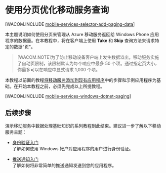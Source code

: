 <properties pageTitle="将分页添加到数据 （Windows Phone） |移动开发人员中心" metaKeywords="" description="了解如何使用分页来管理移动服务返回给 Windows Phone 应用程序的数据量。" metaCanonical="" services="" documentationCenter="Mobile" title="使用分页优化移动服务查询" authors="glenga" solutions="" manager="" editor="" />
<tags ms.service=""
    ms.date="10/11/2014"
    wacn.date="04/11/2015"
    />

# 使用分页优化移动服务查询

[WACOM.INCLUDE [mobile-services-selector-add-paging-data](../includes/mobile-services-selector-add-paging-data.md)]

本主题说明如何使用分页来管理从 Azure 移动服务返回给 Windows Phone 应用程序的数据量。在本教程中，将在客户端上使用 **Take** 和 **Skip** 查询方法来请求特定的数据"页"。

>[WACOM.NOTE]为了防止移动设备客户端上发生数据溢出，移动服务实施了自动页限制，该限制默认为每个响应中最多 50 个项。通过指定页大小，你最多可以在响应中显式请求 1,000 个项。

本教程以前面的教程[将移动服务添加到现有应用程序](/zh-cn/documentation/articles/mobile-services-windows-phone-get-started-data)中的步骤和示例应用程序为基础。在开始本教程之前，必须先完成以上所提教程。  

[WACOM.INCLUDE [mobile-services-windows-dotnet-paging](../includes/mobile-services-windows-dotnet-paging.md)]

## <a name="next-steps"> </a>后续步骤

演示移动服务中数据处理基础知识的系列教程到此结束。建议进一步了解以下移动服务主题：

* [身份验证入门]
  <br/>了解如何使用 Windows 帐户对应用程序的用户进行身份验证。

* [推送通知入门] 
  <br/>了解如何将非常简单的推送通知发送到您的应用程序。

<!-- Anchors. -->

[后续步骤]:#next-steps

<!-- Images. -->


<!-- URLs. -->
[移动服务入门]: /zh-cn/documentation/articles/mobile-services-windows-phone-get-started/
[数据处理入门]: /zh-cn/documentation/articles/mobile-services-windows-phone-get-started-data/
[身份验证入门]: /zh-cn/documentation/articles/mobile-services-windows-phone-get-started-users/
[推送通知入门]: /zh-cn/documentation/articles/mobile-services-windows-phone-get-started-push/


[管理门户]: https://manage.windowsazure.cn/
